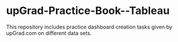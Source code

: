 # upGrad-Practice-Book--Tableau
This repository includes practice dashboard creation tasks given by upGrad.com on different data sets.
